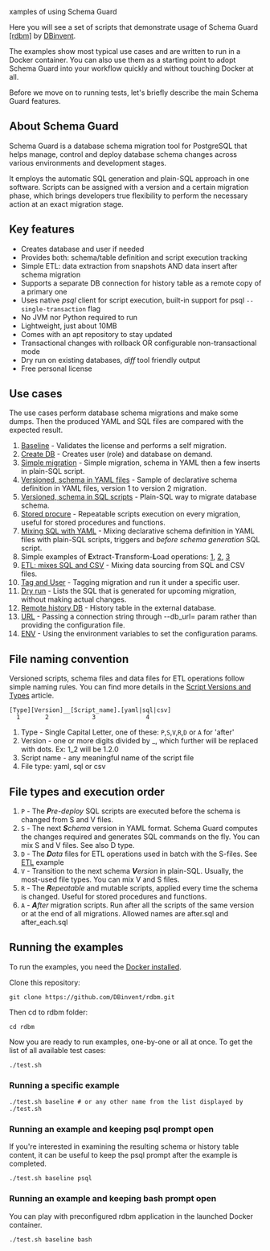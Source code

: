 xamples of using Schema Guard

Here you will see a set of scripts that demonstrate usage of Schema Guard [[rdbm]](https://www.dbinvent.com/rdbm/) by [DBinvent](https://www.linkedin.com/company/dbinvent).

The examples show most typical use cases and are written to run in a Docker container. You can also use them as a starting point to adopt Schema Guard into your workflow quickly and without touching Docker at all.

Before we move on to running tests, let's briefly describe the main Schema Guard features.

## About Schema Guard

Schema Guard is a database schema migration tool for PostgreSQL that helps manage, control and deploy database schema changes across various environments and development stages.

It employs the automatic SQL generation and plain-SQL approach in one software. Scripts can be assigned with a version and a certain migration phase, which brings developers true flexibility to perform the necessary action at an exact migration stage.

## Key features
- Creates database and user if needed
- Provides both: schema/table definition and script execution tracking
- Simple ETL: data extraction from snapshots AND data insert after schema migration
- Supports a separate DB connection for history table as a remote copy of a primary one
- Uses native _psql_ client for script execution, built-in support for psql `--single-transaction` flag
- No JVM nor Python required to run
- Lightweight, just about 10MB
- Comes with an apt repository to stay updated
- Transactional changes with rollback OR configurable non-transactional mode
- Dry run on existing databases, _diff_ tool friendly output
- Free personal license

## Use cases

The use cases perform database schema migrations and make some dumps. Then the produced YAML and SQL files are compared with the expected result.

1. [Baseline](examples/baseline/) - Validates the license and performs a self migration.
2. [Create DB](examples/createdb/) - Creates user (role) and database on demand.
3. [Simple migration](examples/simple/) - Simple migration, schema in YAML then a few inserts in plain-SQL script.
4. [Versioned, schema in YAML files](examples/schemas/) - Sample of declarative schema definition in YAML files, version 1 to version 2 migration.
5. [Versioned, schema in SQL scripts](examples/versions/) - Plain-SQL way to migrate database schema.
6. [Stored procure](examples/sp/) - Repeatable scripts execution on every migration, useful for stored procedures and functions.
7. [Mixing SQL with YAML](examples/sql-and-yaml/) - Mixing declarative schema definition in YAML files with plain-SQL scripts, triggers and _before schema generation_ SQL script.
8. Simple examples of **E**xtract-**T**ransform-**L**oad operations: [1](examples/s1etl/), [2](examples/s2etl/), [3](examples/s3etl/)
9. [ETL: mixes SQL and CSV](examples/etl/) - Mixing data sourcing from SQL and CSV files.
10. [Tag and User](examples/tag/) - Tagging migration and run it under a specific user.
11. [Dry run](examples/dryrun/) - Lists the SQL that is generated for upcoming migration, without making actual changes.
12. [Remote history DB](examples/logdb/) - History table in the external database.
13. [URL](examples/url/) - Passing a connection string through --db_url= param rather than providing the configuration file.
14. [ENV](examples/env/) - Using the environment variables to set the configuration params.

## File naming convention

Versioned scripts, schema files and data files for ETL operations follow simple naming rules. You can find more details in the [Script Versions and Types](https://www.dbinvent.com/rdbm/guide/script-versions-and-types) article.

```shell
[Type][Version]__[Script_name].[yaml|sql|csv]
  1       2            3              4
```

1. Type - Single Capital Letter, one of these: `P`,`S`,`V`,`R`,`D` or `A` for 'after'
2. Version - one or more digits divided by _, which further will be replaced with dots. Ex: 1_2 will be 1.2.0
3. Script name - any meaningful name of the script file
4. File type: yaml, sql or csv

## File types and execution order
1. `P` - The _**P**re-deploy_ SQL scripts are executed before the schema is changed from S and V files.
2. `S` - The next _**S**chema_ version in YAML format. Schema Guard computes the changes required and generates SQL commands on the fly. You can mix S and V files. See also D type.
3. `D` - The _**D**ata_ files for ETL operations used in batch with the S-files. See [ETL](examples/etl/) example
4. `V` - Transition to the next schema _**V**ersion_ in plain-SQL. Usually, the most-used file types. You can mix V and S files.
5. `R` - The _**R**epeatable_ and mutable scripts, applied every time the schema is changed. Useful for stored procedures and functions.
6. `A` - _**A**fter_ migration scripts. Run after all the scripts of the same version or at the end of all migrations. Allowed names are after.sql and after_each.sql


## Running the examples

To run the examples, you need the [Docker installed](https://docs.docker.com/get-docker/).

Clone this repository:

```shell
git clone https://github.com/DBinvent/rdbm.git
```

Then cd to rdbm folder:

```shell
cd rdbm
```

Now you are ready to run examples, one-by-one or all at once. To get the list of all available test cases:

```shell
./test.sh
```

### Running a specific example

```shell
./test.sh baseline # or any other name from the list displayed by ./test.sh
```

### Running an example and keeping psql prompt open

If you're interested in examining the resulting schema or history table content, it can be useful to keep the psql prompt after the example is completed.

```shell
./test.sh baseline psql
```

### Running an example and keeping bash prompt open

You can play with preconfigured rdbm application in the launched Docker container.

```shell
./test.sh baseline bash
```

